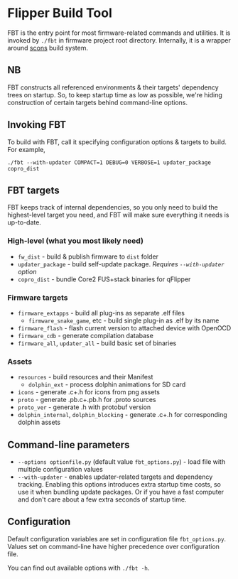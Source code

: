 # Flipper Build Tool

FBT is the entry point for most firmware-related commands and utilities.
It is invoked by `./fbt` in firmware project root directory. Internally, it is a wrapper around [scons](https://scons.org/) build system.

## NB 
FBT constructs all referenced environments & their targets' dependency trees on startup. So, to keep startup time as low as possible, we're hiding construction of certain targets behind command-line options.

## Invoking FBT
To build with FBT, call it specifying configuration options & targets to build. For example,

`./fbt --with-updater COMPACT=1 DEBUG=0 VERBOSE=1 updater_package copro_dist`


## FBT targets
FBT keeps track of internal dependencies, so you only need to build the highest-level target you need, and FBT will make sure everything it needs is up-to-date.  

### High-level (what you most likely need)
- `fw_dist` - build & publish firmware to `dist` folder
- `updater_package` - build self-update package. _Requires `--with-updater` option_
- `copro_dist` - bundle Core2 FUS+stack binaries for qFlipper

### Firmware targets
- `firmware_extapps` - build all plug-ins as separate .elf files
    - `firmware_snake_game`, etc - build single plug-in as .elf by its name
- `firmware_flash` - flash current version to attached device with OpenOCD
- `firmware_cdb` - generate compilation database
- `firmware_all`, `updater_all` - build basic set of binaries 

### Assets
- `resources` - build resources and their Manifest
    - `dolphin_ext` - process dolphin animations for SD card 
- `icons` - generate .c+.h for icons from png assets
- `proto` - generate .pb.c+.pb.h for .proto sources
- `proto_ver` - generate .h with protobuf version 
- `dolphin_internal`, `dolphin_blocking` - generate .c+.h for corresponding dolphin assets
 

## Command-line parameters

- `--options optionfile.py` (default value `fbt_options.py`) - load file with multiple configuration values
- `--with-updater` - enables updater-related targets and dependency tracking. Enabling this options introduces extra startup time costs, so use it when bundling update packages. Or if you have a fast computer and don't care about a few extra seconds of startup time. 


## Configuration 
Default configuration variables are set in configuration file `fbt_options.py`. 
Values set on command-line have higher precedence over configuration file.

You can find out available options with `./fbt -h`.
